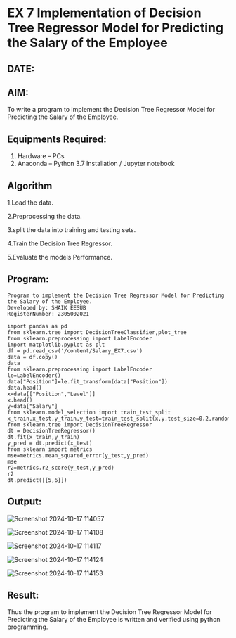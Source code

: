 # EX 7 Implementation of Decision Tree Regressor Model for Predicting the Salary of the Employee
## DATE:
## AIM:
To write a program to implement the Decision Tree Regressor Model for Predicting the Salary of the Employee.

## Equipments Required:
1. Hardware – PCs
2. Anaconda – Python 3.7 Installation / Jupyter notebook

## Algorithm
1.Load the data.

2.Preprocessing the data.

3.split the data into training and testing sets.

4.Train the Decision Tree Regressor.

5.Evaluate the models Performance. 


## Program:
```
Program to implement the Decision Tree Regressor Model for Predicting the Salary of the Employee.
Developed by: SHAIK EESUB
RegisterNumber: 2305002021

import pandas as pd
from sklearn.tree import DecisionTreeClassifier,plot_tree
from sklearn.preprocessing import LabelEncoder
import matplotlib.pyplot as plt
df = pd.read_csv('/content/Salary_EX7.csv')
data = df.copy()
data
from sklearn.preprocessing import LabelEncoder
le=LabelEncoder()
data["Position"]=le.fit_transform(data["Position"])
data.head()
x=data[["Position","Level"]]
x.head()
y=data["Salary"]
from sklearn.model_selection import train_test_split
x_train,x_test,y_train,y_test=train_test_split(x,y,test_size=0.2,random_state=2)
from sklearn.tree import DecisionTreeRegressor
dt = DecisionTreeRegressor()
dt.fit(x_train,y_train)
y_pred = dt.predict(x_test)
from sklearn import metrics
mse=metrics.mean_squared_error(y_test,y_pred)
mse
r2=metrics.r2_score(y_test,y_pred)
r2
dt.predict([[5,6]])

```

## Output:
![Screenshot 2024-10-17 114057](https://github.com/user-attachments/assets/40dc2968-8497-4402-84ff-58553f58effe)<p>
![Screenshot 2024-10-17 114108](https://github.com/user-attachments/assets/374fd329-1d52-4daa-83d0-307f16480721)<p>
![Screenshot 2024-10-17 114117](https://github.com/user-attachments/assets/5e288570-db31-43b7-948e-22d847c4e626)<p>
![Screenshot 2024-10-17 114124](https://github.com/user-attachments/assets/1183818b-1980-4a76-ae4c-99cd6fa91801)<p>
![Screenshot 2024-10-17 114153](https://github.com/user-attachments/assets/58c2224a-dbda-40c0-aed4-b5eac671a5a2)<p>

## Result:
Thus the program to implement the Decision Tree Regressor Model for Predicting the Salary of the Employee is written and verified using python programming.

